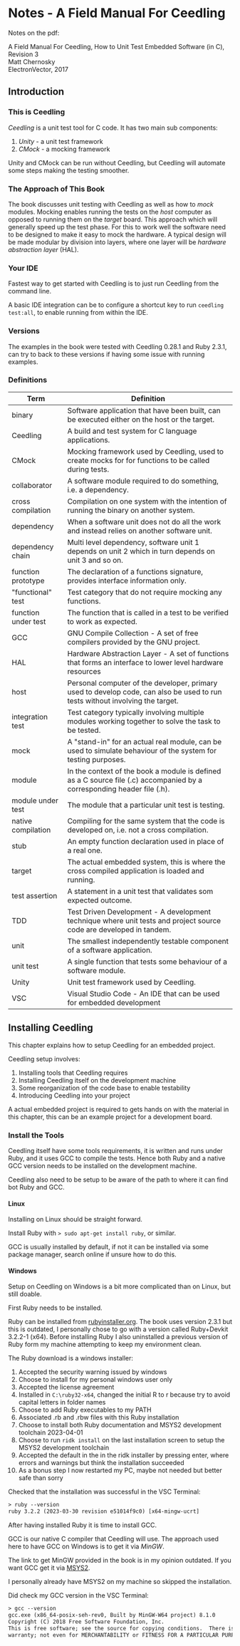 # Notes - A Field Manual For Ceedling

Notes on the pdf:

A Field Manual For Ceedling, How to Unit Test Embedded Software (in C), Revision 3  
Matt Chernosky  
ElectronVector, 2017  

## Introduction

### This is Ceedling

*Ceedling* is a unit test tool for C code. It has two main sub components:

1. *Unity* - a unit test framework
2. *CMock* - a mocking framework

Unity and CMock can be run without Ceedling, but Ceedling will automate some steps making the testing smoother.

### The Approach of This Book

The book discusses unit testing with Ceedling as well as how to *mock* modules. Mocking enables running the tests on the *host* computer as opposed to running them on the *target* board. This approach which will generally speed up the test phase. For this to work well the software need to be designed to make it easy to mock the hardware. A typical design will be made modular by division into layers, where one layer will be *hardware abstraction layer* (HAL).

### Your IDE

Fastest way to get started with Ceedling is to just run Ceedling from the command line.

A basic IDE integration can be to configure a shortcut key to run `ceedling test:all`, to enable running from within the IDE.

### Versions

The examples in the book were tested with Ceedling 0.28.1 and Ruby 2.3.1, can try to back to these versions if having some issue with running examples.

### Definitions

| Term | Definition |
| --- | --- |
| binary | Software application that have been built, can be executed either on the host or the target. |
| Ceedling | A build and test system for C language applications. |
| CMock | Mocking framework used by Ceedling, used to create mocks for for functions to be called during tests. |
| collaborator | A software module required to do something, i.e. a dependency. |
| cross compilation | Compilation on one system with the intention of running the binary on another system. |
| dependency | When a software unit does not do all the work and instead relies on another software unit. |
| dependency chain | Multi level dependency, software unit 1 depends on unit 2 which in turn depends on unit 3 and so on. |
| function prototype | The declaration of a functions signature, provides interface information only. |
| "functional" test | Test category that do not require mocking any functions. |
| function under test | The function that is called in a test to be verified to work as expected. |
| GCC | GNU Compile Collection - A set of free compilers provided by the GNU project. |
| HAL | Hardware Abstraction Layer - A set of functions that forms an interface to lower level hardware resources |
| host | Personal computer of the developer, primary used to develop code, can also be used to run tests without involving the target. |
| integration test | Test category typically involving multiple modules working together to solve the task to be tested. |
| mock | A "stand-in" for an actual real module, can be used to simulate behaviour of the system for testing purposes. |
| module | In the context of the book a module is defined as a C source file (.c) accompanied by a corresponding header file (.h). |
| module under test | The module that a particular unit test is testing. |
| native compilation | Compiling for the same system that the code is developed on, i.e. not a cross compilation. |
| stub | An empty function declaration used in place of a real one. |
| target | The actual embedded system, this is where the cross compiled application is loaded and running. |
| test assertion | A statement in a unit test that validates som expected outcome. |
| TDD | Test Driven Development - A development technique where unit tests and project source code are developed in tandem. |
| unit | The smallest independently testable component of a software application. |
| unit test | A single function that tests some behaviour of a software module. |
| Unity | Unit test framework used by Ceedling. |
| VSC | Visual Studio Code - An IDE that can be used for embedded development |

## Installing Ceedling

This chapter explains how to setup Ceedling for an embedded project.

Ceedling setup involves:

1. Installing tools that Ceedling requires
2. Installing Ceedling itself on the development machine
3. Some reorganization of the code base to enable testability
4. Introducing Ceedling into your project

A actual embedded project is required to gets hands on with the material in this chapter, this can be an example project for a development board.

### Install the Tools

Ceedling itself have some tools requirements, it is written and runs under Ruby, and it uses GCC to compile the tests. Hence both Ruby and a native GCC version needs to be installed on the development machine.

Ceedling also need to be setup to be aware of the path to where it can find bot Ruby and GCC.

#### Linux

Installing on Linux should be straight forward.

Install Ruby with `> sudo apt-get install ruby`, or similar.

GCC is usually installed by default, if not it can be installed via some package manager, search online if unsure how to do this.

#### Windows

Setup on Ceedling on Windows is a bit more complicated than on Linux, but still doable.

First Ruby needs to be installed.

Ruby can be installed from [rubyinstaller.org](https://rubyinstaller.org/downloads/). The book uses version 2.3.1 but this is outdated, I personally chose to go with a version called Ruby+Devkit 3.2.2-1 (x64). Before installing Ruby I also uninstalled a previous version of Ruby form my machine attempting to keep my environment clean.

The Ruby download is a windows installer:

1. Accepted the security warning issued by windows
2. Choose to install for my personal windows user only
3. Accepted the license agreement
4. Installed in `C:\ruby32-x64`, changed the initial R to r because try to avoid capital letters in folder names
5. Choose to add Ruby executables to my PATH
6. Associated .rb and .rbw files with this Ruby installation
7. Choose to install both Ruby documentation and MSYS2 development toolchain 2023-04-01
8. Choose to run `ridk install` on the last installation screen to setup the MSYS2 development toolchain
9. Accepted the default in the in the ridk installer by pressing enter, where errors and warnings but think the installation succeeded
10. As a bonus step I now restarted my PC, maybe not needed but better safe than sorry

Checked that the installation was successful in the VSC Terminal:

```txt
> ruby --version
ruby 3.2.2 (2023-03-30 revision e51014f9c0) [x64-mingw-ucrt]
```

After having installed Ruby it is time to install GCC.

GCC is our native C compiler that Ceedling will use. The approach used here to have GCC on Windows is to get it via *MinGW*.

The link to get MinGW provided in the book is in my opinion outdated. If you want GCC get it via [MSYS2](https://www.msys2.org/).

I personally already have MSYS2 on my machine so skipped the installation.

Did check my GCC version in the VSC Terminal:

```txt
> gcc --version
gcc.exe (x86_64-posix-seh-rev0, Built by MinGW-W64 project) 8.1.0
Copyright (C) 2018 Free Software Foundation, Inc.
This is free software; see the source for copying conditions.  There is NO 
warranty; not even for MERCHANTABILITY or FITNESS FOR A PARTICULAR PURPOSE.
```
